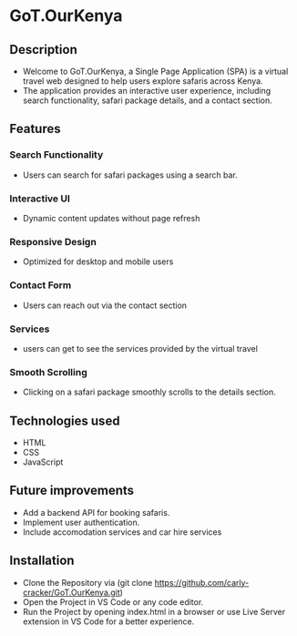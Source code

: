 # GoT.OurKenya
## Description
- Welcome to GoT.OurKenya, a Single Page Application (SPA) is a virtual travel web designed to help users explore safaris across Kenya. 
- The application provides an interactive user experience, including search functionality, safari package details, and a contact section.

## Features
### Search Functionality
- Users can search for safari packages using a search bar.
### Interactive UI
- Dynamic content updates without page refresh
### Responsive Design 
- Optimized for desktop and mobile users
### Contact Form
- Users can reach out via the contact section
### Services
- users can get to see the services provided by the virtual travel 
### Smooth Scrolling
- Clicking on a safari package smoothly scrolls to the details section.

## Technologies used
- HTML
- CSS
- JavaScript

## Future improvements
- Add a backend API for booking safaris.
- Implement user authentication. 
- Include accomodation services and car hire services

## Installation
- Clone the Repository via (git clone https://github.com/carly-cracker/GoT.OurKenya.git)
- Open the Project in VS Code or any code editor.
- Run the Project by opening index.html in a browser or use Live Server extension in VS Code for a better experience.
